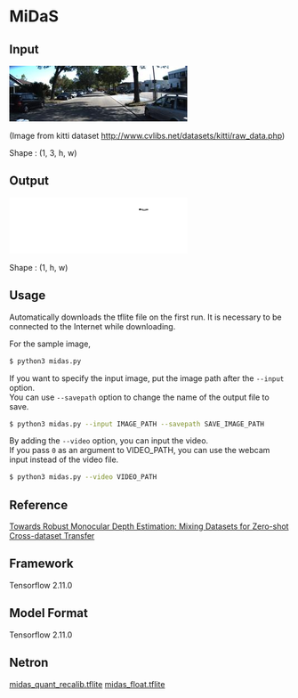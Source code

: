 # MiDaS

## Input

![Input](input.jpg)

(Image from kitti dataset http://www.cvlibs.net/datasets/kitti/raw_data.php)

Shape : (1, 3, h, w)

## Output

![Output](input_depth.png)

Shape : (1, h, w)

## Usage
Automatically downloads the tflite file on the first run.
It is necessary to be connected to the Internet while downloading.

For the sample image,
``` bash
$ python3 midas.py
```

If you want to specify the input image, put the image path after the `--input` option.  
You can use `--savepath` option to change the name of the output file to save.
```bash
$ python3 midas.py --input IMAGE_PATH --savepath SAVE_IMAGE_PATH
```

By adding the `--video` option, you can input the video.   
If you pass `0` as an argument to VIDEO_PATH, you can use the webcam input instead of the video file.
```bash
$ python3 midas.py --video VIDEO_PATH
```


## Reference

[Towards Robust Monocular Depth Estimation: Mixing Datasets for Zero-shot Cross-dataset Transfer](https://github.com/intel-isl/MiDaS)

## Framework

Tensorflow 2.11.0

## Model Format

Tensorflow 2.11.0

## Netron

[midas_quant_recalib.tflite](https://netron.app/?url=https://storage.googleapis.com/ailia-models/midas/midas.onnx.prototxt)
[midas_float.tflite](https://netron.app/?url=https://storage.googleapis.com/ailia-models/midas/midas_v2.1.onnx.prototxt)
